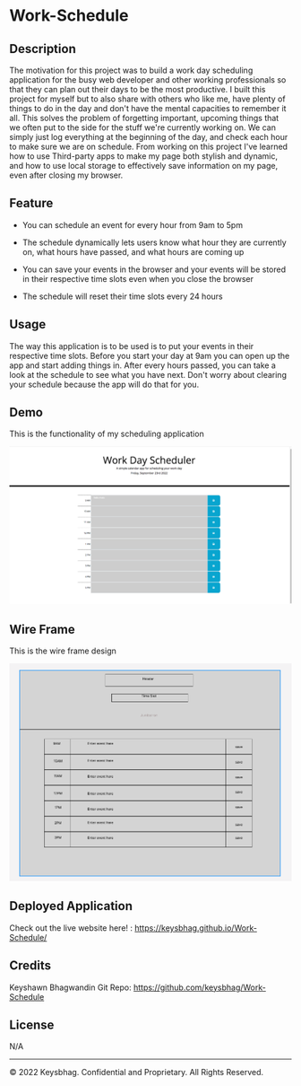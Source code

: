 # Work-Schedule

## Description

The motivation for this project was to build a work day scheduling application for the busy web developer and other working professionals so that they can plan out their days to be the most productive. I built this project for myself but to also share with others who like me, have plenty of things to do in the day and don't have the mental capacities to remember it all. This solves the problem of forgetting important, upcoming things that we often put to the side for the stuff we're currently working on. We can simply just log everything at the beginning of the day, and check each hour to make sure we are on schedule. From working on this project I've learned how to use Third-party apps to make my page both stylish and dynamic, and how to use local storage to effectively save information on my page, even after closing my browser.

## Feature

* You can schedule an event for every hour from 9am to 5pm

* The schedule dynamically lets users know what hour they are currently on, what hours have passed, and what hours are coming up

* You can save your events in the browser and your events will be stored in their respective time slots even when you close the browser

* The schedule will reset their time slots every 24 hours

## Usage

The way this application is to be used is to put your events in their respective time slots. Before you start your day at 9am you can open up the app and start adding things in. After every hours passed, you can take a look at the schedule to see what you have next. Don't worry about clearing your schedule because the app will do that for you.

## Demo

This is the functionality of my scheduling application

![Large overview of Scheduling application](./assets/images/DemoWorkDay.png)

## Wire Frame

This is the wire frame design

![Large overview of Wire frame](./assets/images/WireFrameWDS.png)


## Deployed Application

Check out the live website here! : https://keysbhag.github.io/Work-Schedule/


## Credits

Keyshawn Bhagwandin Git Repo: https://github.com/keysbhag/Work-Schedule

## License

N/A


---
© 2022 Keysbhag. Confidential and Proprietary. All Rights Reserved.